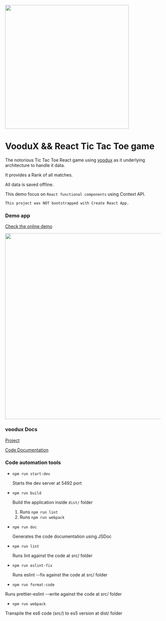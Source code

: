 [<img src="https://i.imgur.com/a856gth.png" width="400" />](https://web2solutions.github.io/voodux/code/index.html)



#   VooduX && React Tic Tac Toe game

The notorious Tic Tac Toe React game using [voodux](https://github.com/web2solutions/voodux) as it underlying architecture to handle it data.

It provides a Rank of all matches.

All data is saved offline.

This demo focus on `React functional components` using Context API.



`This project was NOT bootstrapped with Create React App.`


### Demo app

[Check the online demo](https://voodux-react-tic-tac-toe.vercel.app/)


<img src="https://media-exp1.licdn.com/dms/image/sync/C4D27AQEWC6NX-ObG_g/articleshare-shrink_1280_800/0/1617500184264?e=1617588000&v=beta&t=bTI5Xb85ULi3VftAh809HdWWdeF8jayLlzRJVxXlnLg" width="600" />





### voodux Docs

[Project](https://github.com/web2solutions/voodux)


[Code Documentation](https://web2solutions.github.io/voodux/code/index.html)



### Code automation tools


- `npm run start:dev`

  Starts the dev server at 5492 port

- `npm run build`

  Build the application inside `dist/` folder

  1. Runs `npm run lint`
  2. Runs `npm run webpack`

- `npm run doc`

  Generates the code documentation using JSDoc

- `npm run lint`

  Runs lint against the code at src/ folder

- `npm run eslint-fix`

  Runs eslint --fix against the code at src/ folder

- `npm run format-code`

Runs prettier-eslint --write against the code at src/ folder

- `npm run webpack`

Transpile the es6 code (src/) to es5 version at dist/ folder
